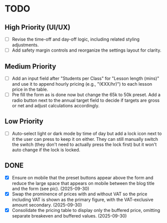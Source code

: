 # TODO

## High Priority (UI/UX)
- [ ] Revise the time-off and day-off logic, including related styling adjustments.
- [ ] Add safety margin controls and reorganize the settings layout for clarity.

## Medium Priority
- [ ] Add an input field after "Students per Class" for "Lesson length (mins)" and use it to append hourly pricing (e.g., "(€XX/hr)") to each lesson price in the table.
- [ ] Pre fill the form as is done now but change the 65k to 50k preset. Add a radio button next to the annual target field to decide if targets are gross or net and adjust calculations accordingly.

## Low Priority
- [ ] Auto-select light or dark mode by time of day but add a lock icon next to it the user can press to keep it on either. They can still manually switch the switch (they don't need to actually press the lock first) but it won't auto change if the lock is locked.

## DONE
- [x] Ensure on mobile that the preset buttons appear above the form and reduce the large space that appears on mobile between the blog title and the form (see pic). (2025-09-30)
- [x] Swap the prominence of prices with and without VAT so the price including VAT is shown as the primary figure, with the VAT-exclusive amount secondary. (2025-09-30)
- [x] Consolidate the pricing table to display only the buffered price, omitting separate breakeven and buffered values. (2025-09-30)
